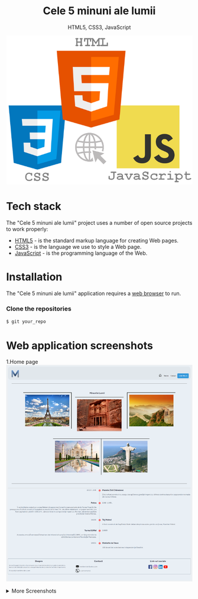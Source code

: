 <h1 align="center">
Cele 5 minuni ale lumii
</h1>
<p align="center">
HTML5, CSS3, JavaScript
</p>

<img src="https://github.com/MihaiCMA/world-wonders/blob/main/logo.png" />

# Tech stack
The "Cele 5 minuni ale lumii" project uses a number of open source projects to work properly:
* [HTML5](https://www.w3schools.com/html/) - is the standard markup language for creating Web pages.
* [CSS3](https://www.w3schools.com/css/) - is the language we use to style a Web page.
* [JavaScript](https://www.w3schools.com/js/) - is the programming language of the Web.

# Installation
The "Cele 5 minuni ale lumii" application requires a [web browser](https://en.wikipedia.org/wiki/Web_browser) to run.

### Clone the repositories
```sh
$ git your_repo
```

# Web application screenshots 

1.Home page
<img src="https://github.com/MihaiCMA/world-wonders/blob/main/screenshots/1.Home.png" />

<details>
  <summary>More Screenshots</summary>
  2.Turism
  <img src="https://github.com/MihaiCMA/world-wonders/blob/main/screenshots/2.Turism.png" />

  3.Contact
  <img src="https://github.com/MihaiCMA/world-wonders/blob/main/screenshots/3.Contact.png" />

  4.Taj Mahal Page
  <img src="https://github.com/MihaiCMA/world-wonders/blob/main/screenshots/4.Taj_Mahal.png" />

  5.Taj Mahal Details Page
  <img src="https://github.com/MihaiCMA/world-wonders/blob/main/screenshots/5.Taj_Mahal_Details.png" />
</details>
